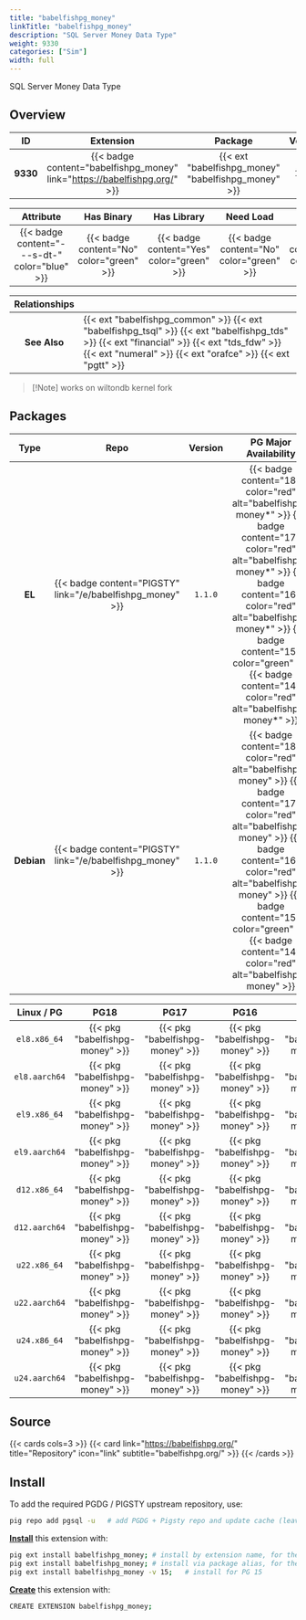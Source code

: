 ```yaml
---
title: "babelfishpg_money"
linkTitle: "babelfishpg_money"
description: "SQL Server Money Data Type"
weight: 9330
categories: ["Sim"]
width: full
---
```


SQL Server Money Data Type

## Overview

|    ID    | Extension |  Package   | Version |        Category        |           License            |       Language       |
|:--------:|:---------:|:----------:|:-------:|:----------------------:|:----------------------------:|:--------------------:|
| **9330** | {{< badge content="babelfishpg_money" link="https://babelfishpg.org/" >}} | {{< ext "babelfishpg_money" "babelfishpg_money" >}} | `1.1.0` | {{< category "SIM" >}} | {{< license "Apache-2.0" >}} | {{< language "C" >}} |


|  Attribute | Has Binary | Has Library | Need Load | Has DDL | Relocatable | Trusted |
|:----------:|:----------:|:-----------:|:---------:|:-------:|:-----------:|:-------:|
| {{< badge content="---s-dt-" color="blue" >}} | {{< badge content="No" color="green" >}} | {{< badge content="Yes" color="green" >}} | {{< badge content="No" color="green" >}} | {{< badge content="Yes" color="green" >}} | {{< badge content="no" color="red" >}} | {{< badge content="yes" color="green" >}} |


| **Relationships** |   |
|:-----------------:|:----|
|   **See Also**    | {{< ext "babelfishpg_common" >}} {{< ext "babelfishpg_tsql" >}} {{< ext "babelfishpg_tds" >}} {{< ext "financial" >}} {{< ext "tds_fdw" >}} {{< ext "numeral" >}} {{< ext "orafce" >}} {{< ext "pgtt" >}} |

> [!Note] works on wiltondb kernel fork


## Packages

| Type | Repo | Version | PG Major Availability | Package Pattern | Dependencies |
|:----:|:----:|:-------:|:---------------------:|:----------------|:------------:|
| **EL** | {{< badge content="PIGSTY" link="/e/babelfishpg_money" >}} | `1.1.0` | {{< badge content="18" color="red" alt="babelfishpg-money*" >}} {{< badge content="17" color="red" alt="babelfishpg-money*" >}} {{< badge content="16" color="red" alt="babelfishpg-money*" >}} {{< badge content="15" color="green" >}} {{< badge content="14" color="red" alt="babelfishpg-money*" >}} | `babelfishpg-money*` | - |
| **Debian** | {{< badge content="PIGSTY" link="/e/babelfishpg_money" >}} | `1.1.0` | {{< badge content="18" color="red" alt="babelfishpg-money" >}} {{< badge content="17" color="red" alt="babelfishpg-money" >}} {{< badge content="16" color="red" alt="babelfishpg-money" >}} {{< badge content="15" color="green" >}} {{< badge content="14" color="red" alt="babelfishpg-money" >}} | `babelfishpg-money` | - |


| **Linux** / **PG** |                  **PG18**                   |                  **PG17**                   |                  **PG16**                   |                  **PG15**                   |                  **PG14**                   |
|:------------------:|:-------------------------------------------:|:-------------------------------------------:|:-------------------------------------------:|:-------------------------------------------:|:-------------------------------------------:|
|    `el8.x86_64`    |    {{< pkg "babelfishpg-money" >}}     |    {{< pkg "babelfishpg-money" >}}     |    {{< pkg "babelfishpg-money" >}}     |    {{< pkg "babelfishpg-money" >}}     |    {{< pkg "babelfishpg-money" >}}     |
|    `el8.aarch64`    |    {{< pkg "babelfishpg-money" >}}     |    {{< pkg "babelfishpg-money" >}}     |    {{< pkg "babelfishpg-money" >}}     |    {{< pkg "babelfishpg-money" >}}     |    {{< pkg "babelfishpg-money" >}}     |
|    `el9.x86_64`    |    {{< pkg "babelfishpg-money" >}}     |    {{< pkg "babelfishpg-money" >}}     |    {{< pkg "babelfishpg-money" >}}     |    {{< pkg "babelfishpg-money" >}}     |    {{< pkg "babelfishpg-money" >}}     |
|    `el9.aarch64`    |    {{< pkg "babelfishpg-money" >}}     |    {{< pkg "babelfishpg-money" >}}     |    {{< pkg "babelfishpg-money" >}}     |    {{< pkg "babelfishpg-money" >}}     |    {{< pkg "babelfishpg-money" >}}     |
|    `d12.x86_64`    |    {{< pkg "babelfishpg-money" >}}     |    {{< pkg "babelfishpg-money" >}}     |    {{< pkg "babelfishpg-money" >}}     |    {{< pkg "babelfishpg-money" >}}     |    {{< pkg "babelfishpg-money" >}}     |
|    `d12.aarch64`    |    {{< pkg "babelfishpg-money" >}}     |    {{< pkg "babelfishpg-money" >}}     |    {{< pkg "babelfishpg-money" >}}     |    {{< pkg "babelfishpg-money" >}}     |    {{< pkg "babelfishpg-money" >}}     |
|    `u22.x86_64`    |    {{< pkg "babelfishpg-money" >}}     |    {{< pkg "babelfishpg-money" >}}     |    {{< pkg "babelfishpg-money" >}}     |    {{< pkg "babelfishpg-money" >}}     |    {{< pkg "babelfishpg-money" >}}     |
|    `u22.aarch64`    |    {{< pkg "babelfishpg-money" >}}     |    {{< pkg "babelfishpg-money" >}}     |    {{< pkg "babelfishpg-money" >}}     |    {{< pkg "babelfishpg-money" >}}     |    {{< pkg "babelfishpg-money" >}}     |
|    `u24.x86_64`    |    {{< pkg "babelfishpg-money" >}}     |    {{< pkg "babelfishpg-money" >}}     |    {{< pkg "babelfishpg-money" >}}     |    {{< pkg "babelfishpg-money" >}}     |    {{< pkg "babelfishpg-money" >}}     |
|    `u24.aarch64`    |    {{< pkg "babelfishpg-money" >}}     |    {{< pkg "babelfishpg-money" >}}     |    {{< pkg "babelfishpg-money" >}}     |    {{< pkg "babelfishpg-money" >}}     |    {{< pkg "babelfishpg-money" >}}     |


## Source

{{< cards cols=3 >}}
{{< card link="https://babelfishpg.org/" title="Repository" icon="link" subtitle="babelfishpg.org/" >}}
{{< /cards >}}


## Install

To add the required PGDG / PIGSTY upstream repository, use:

```bash
pig repo add pgsql -u   # add PGDG + Pigsty repo and update cache (leave existing repos)
```

[**Install**](https://ext.pgsty.com/usage/install) this extension with:

```bash
pig ext install babelfishpg_money; # install by extension name, for the current active PG version
pig ext install babelfishpg_money; # install via package alias, for the active PG version
pig ext install babelfishpg_money -v 15;   # install for PG 15

```

[**Create**](https://ext.pgsty.com/usage/create) this extension with:

```bash
CREATE EXTENSION babelfishpg_money;
```

